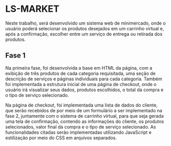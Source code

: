 
# LS-MARKET

Neste trabalho, será desenvolvido um sistema web de minimercado, onde o usuário poderá selecionar os produtos desejados em um carrinho virtual e, após a confirmação, escolher entre um serviço de entrega ou retirada dos produtos.



## Fase 1
Na primeira fase, foi desenvolvida a base em HTML da página, com a exibição de três produtos de cada categoria requisitada, uma seção de descrição de serviços e páginas individuais para cada categoria. Também foi implementada a estrutura inicial de uma página de checkout, onde o usuário irá visualizar seus dados, produtos escolhidos, o total da compra e o tipo de serviço selecionado. 

Na página de checkout, foi implementada uma lista de dados do cliente, que serão recebidos de por meio de um formulário a ser implementado na fase 2, juntamente com o sistema de carrinho virtual, para que seja gerada uma tela de confirmação, contendo as informações do cliente, os produtos selecionados, valor final da compra e o tipo de serviço selecionado.
As funcionalidades citadas serão implementadas utilizando JavaScript e estilização por meio do CSS em arquivos separados.

